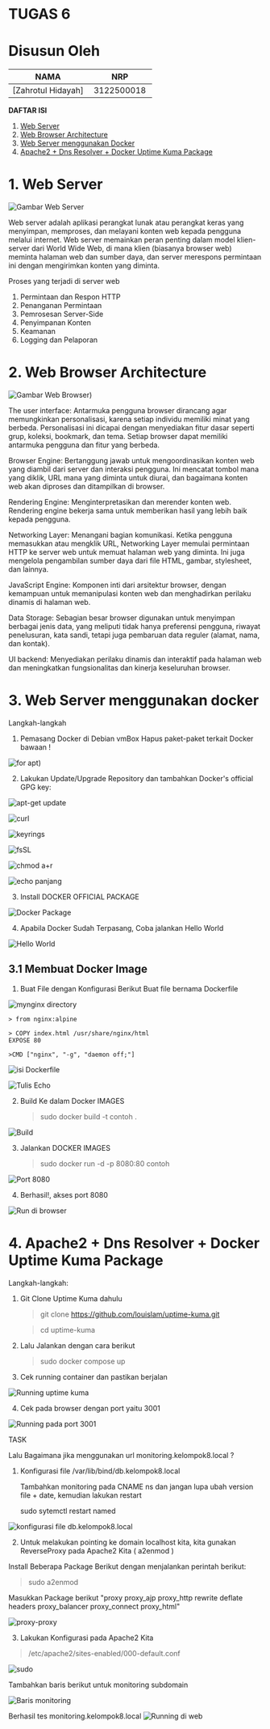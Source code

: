 # TUGAS 6

# Disusun Oleh

| NAMA | NRP |
| ---- | --- |
| [Zahrotul Hidayah]| 3122500018 | 

**DAFTAR ISI**

1. [Web Server](#web-server)
2. [Web Browser Architecture](#web-browser-architecture)
3. [Web Server menggunakan Docker](#web-server-menggunakan-docker)
4. [Apache2 + Dns Resolver + Docker Uptime Kuma Package](#4-apache2--dns-resolver--docker-uptime-kuma-package)


# 1. Web Server
![Gambar Web Server](https://github.com/zah1703/SysAdmin-3122500004/blob/main/Tugas%206/Web%20Server.drawio.png)

Web server adalah aplikasi perangkat lunak atau perangkat keras yang menyimpan, memproses, dan melayani konten web kepada pengguna melalui internet. Web server memainkan peran penting dalam model klien-server dari World Wide Web, di mana klien (biasanya browser web) meminta halaman web dan sumber daya, dan server merespons permintaan ini dengan mengirimkan konten yang diminta.

Proses yang terjadi di server web

1. Permintaan dan Respon HTTP
2. Penanganan Permintaan
3. Pemrosesan Server-Side
4. Penyimpanan Konten
5. Keamanan
6. Logging dan Pelaporan

# 2. Web Browser Architecture

![Gambar Web Browser](https://github.com/zah1703/SysAdmin-3122500004/blob/main/Tugas%206/Web%20Browser.drawio.png))

The user interface: Antarmuka pengguna browser dirancang agar memungkinkan personalisasi, karena setiap individu memiliki minat yang berbeda. Personalisasi ini dicapai dengan menyediakan fitur dasar seperti grup, koleksi, bookmark, dan tema. Setiap browser dapat memiliki antarmuka pengguna dan fitur yang berbeda.

Browser Engine: Bertanggung jawab untuk mengoordinasikan konten web yang diambil dari server dan interaksi pengguna. Ini mencatat tombol mana yang diklik, URL mana yang diminta untuk diurai, dan bagaimana konten web akan diproses dan ditampilkan di browser.

Rendering Engine: Menginterpretasikan dan merender konten web. Rendering engine bekerja sama untuk memberikan hasil yang lebih baik kepada pengguna.

Networking Layer: Menangani bagian komunikasi. Ketika pengguna memasukkan atau mengklik URL, Networking Layer memulai permintaan HTTP ke server web untuk memuat halaman web yang diminta. Ini juga mengelola pengambilan sumber daya dari file HTML, gambar, stylesheet, dan lainnya.

JavaScript Engine: Komponen inti dari arsitektur browser, dengan kemampuan untuk memanipulasi konten web dan menghadirkan perilaku dinamis di halaman web.

Data Storage: Sebagian besar browser digunakan untuk menyimpan berbagai jenis data, yang meliputi tidak hanya preferensi pengguna, riwayat penelusuran, kata sandi, tetapi juga pembaruan data reguler (alamat, nama, dan kontak).

UI backend: Menyediakan perilaku dinamis dan interaktif pada halaman web dan meningkatkan fungsionalitas dan kinerja keseluruhan browser.

# 3. Web Server menggunakan docker

Langkah-langkah

1. Pemasang Docker di Debian vmBox
Hapus paket-paket terkait Docker bawaan !

![for apt ](https://github.com/zah1703/SysAdmin-3122500004/blob/main/Tugas%206/assets/1.%20for%20docker.png))

2. Lakukan Update/Upgrade Repository dan tambahkan Docker's official GPG key:

![apt-get update](https://github.com/zah1703/SysAdmin-3122500004/blob/main/Tugas%206/assets/2.%20apt%20get%20update.png)

![curl](https://github.com/zah1703/SysAdmin-3122500004/blob/main/Tugas%206/assets/3.install%20certificates%20curl.png)

![keyrings](https://github.com/adamrasyid01/SysAdmin-3122500018/blob/main/Tugas_6/assets/4.keyrings.png)

![fsSL](https://github.com/zah1703/SysAdmin-3122500004/blob/main/Tugas%206/assets/5.%20curl%20fsSL.png)

![chmod a+r](https://github.com/zah1703/SysAdmin-3122500004/blob/main/Tugas%206/assets/6.chmod%20a%2Br.png)

![echo panjang](https://github.com/zah1703/SysAdmin-3122500004/blob/main/Tugas%206/assets/7.echo%20puanjangg.png)

3. Install DOCKER OFFICIAL PACKAGE

![Docker Package](https://github.com/zah1703/SysAdmin-3122500004/blob/main/Tugas%206/assets/8.%20install%20docker%20packages.png)

4. Apabila Docker Sudah Terpasang, Coba jalankan Hello World

![Hello World](https://github.com/zah1703/SysAdmin-3122500004/blob/main/Tugas%206/assets/9.docker%20run%20hello%20world.png)

## 3.1 Membuat Docker Image

1. Buat File dengan Konfigurasi Berikut Buat file bernama Dockerfile

![mynginx directory](https://github.com/zah1703/SysAdmin-3122500004/blob/main/Tugas%206/assets/10.%20membuat%20directory%20mynginx.png)

    > from nginx:alpine

    > COPY index.html /usr/share/nginx/html
    EXPOSE 80
   
    >CMD ["nginx", "-g", "daemon off;"]

![isi Dockerfile](https://github.com/zah1703/SysAdmin-3122500004/blob/main/Tugas%206/assets/11.isi%20didalam%20Dockerfile.png)

![Tulis Echo ](https://github.com/zah1703/SysAdmin-3122500004/blob/main/Tugas%206/assets/12.tulis%20echo%20Hello%20C307.png)

2. Build Ke dalam Docker IMAGES

    > sudo docker build -t contoh .

![Build](https://github.com/zah1703/SysAdmin-3122500004/blob/main/Tugas%206/assets/13.%20build%20ke%20dalam%20Docker%20IMAGES.png)

3. Jalankan DOCKER IMAGES

    >  sudo docker run -d -p 8080:80 contoh

![Port 8080](https://github.com/zah1703/SysAdmin-3122500004/blob/main/Tugas%206/assets/14.%20docker%20run%20port%208080.png)

4. Berhasil!, akses port 8080

![Run di browser](https://github.com/adamrasyid01/SysAdmin-3122500018/blob/main/Tugas_6/assets/15.berhasil%20port%208080.png)


# 4. Apache2 + Dns Resolver + Docker Uptime Kuma Package

Langkah-langkah:

1. Git Clone Uptime Kuma dahulu

    > git clone https://github.com/louislam/uptime-kuma.git

    > cd uptime-kuma

2. Lalu Jalankan dengan cara berikut

    >  sudo docker compose up

3. Cek running container dan pastikan berjalan

![Running uptime kuma](https://github.com/adamrasyid01/SysAdmin-3122500018/blob/main/Tugas_6/assets/16.%20sudo%20docker%20ps-a.png)

4. Cek pada browser dengan port yaitu 3001

![Running pada port 3001](https://github.com/adamrasyid01/SysAdmin-3122500018/blob/main/Tugas_6/assets/17.%20running%20uptime%20kuma.png)

TASK

Lalu Bagaimana jika menggunakan url monitoring.kelompok8.local ?

1. Konfigurasi file /var/lib/bind/db.kelompok8.local

    Tambahkan monitoring pada CNAME ns dan jangan lupa ubah version file + date, kemudian lakukan restart

    sudo sytemctl restart named

![konfigurasi file db.kelompok8.local](https://github.com/adamrasyid01/SysAdmin-3122500018/blob/main/Tugas_6/assets/18.%20tambahkan%20monitoring%20di%20db.kelompok8.local.png)

2. Untuk melakukan pointing ke domain localhost kita, kita gunakan ReverseProxy pada Apache2 Kita ( a2enmod )


Install Beberapa Package Berikut dengan menjalankan perintah berikut:

> sudo a2enmod

Masukkan Package berikut "proxy proxy_ajp proxy_http rewrite deflate headers proxy_balancer proxy_connect proxy_html"

![proxy-proxy](https://github.com/adamrasyid01/SysAdmin-3122500018/blob/main/Tugas_6/assets/19.%20package%20yang%20proxy2.png)

3. Lakukan Konfigurasi pada Apache2 Kita

> /etc/apache2/sites-enabled/000-default.conf

![sudo](https://github.com/adamrasyid01/SysAdmin-3122500018/blob/main/Tugas_6/assets/20.%20setting%20enabled.png)

Tambahkan baris berikut untuk monitoring subdomain

![Baris monitoring](https://github.com/adamrasyid01/SysAdmin-3122500018/blob/main/Tugas_6/assets/21.%20tambah%20baris%20monitoring.png)


Berhasil tes monitoring.kelompok8.local
![Running di web](https://github.com/adamrasyid01/SysAdmin-3122500018/blob/main/Tugas_6/assets/22.test%20di%20web.png)
